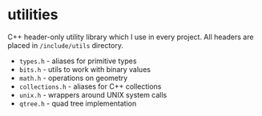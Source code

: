 # utilities

C++ header-only utility library which I use in every project. All headers are placed in `/include/utils` directory.

 * `types.h` - aliases for primitive types
 * `bits.h` - utils to work with binary values
 * `math.h` - operations on geometry
 * `collections.h` - aliases for C++ collections
 * `unix.h` - wrappers around UNIX system calls
 * `qtree.h` - quad tree implementation
